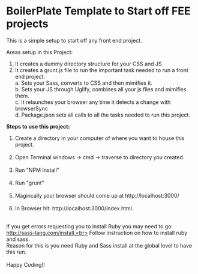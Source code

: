 # BoilerPlate Template to Start off FEE projects
This is a simple setup to start off any front end project. <br>

Areas setup in this Project:<br>
  1. It creates a dummy directory structure for your CSS and JS
  2. It creates a grunt.js file to run the important task needed to run a front end project.<br>
      a. Sets your Sass, converts to CSS and then mimifies it.<br>
      b. Sets your JS through Uglify, combines all your js files and mimifies them.<br>
      c. It relaunches your browser any time it detects a change with browserSync<br>
      d. Package.json sets all calls to all the tasks needed to run this project.<br>
      
      
<strong>Steps to use this project:</strong><br>
1. Create a directory in your computer of where you want to house this project.<br><br>
2. Open Terminal windows -> cmd -> traverse to directory you created.<br><br>
3. Run "NPM Install"<br><br>
4. Run "grunt"<br><br>
5. Magincally your browser should come up at  http://localhost:3000/<br><br>
6. In Browser hit:  http://localhost:3000/index.html.<br><br>


If you get errors requesting you to install Ruby you may need to go: http://sass-lang.com/install.<br>
Follow instruction on how to install ruby and sass.<br>
Reason for this is you need Ruby and Sass install at the global level to have this run.<br>
      <br>
 Happy Coding!!
